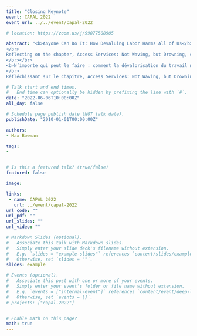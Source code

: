 ```yaml
---
title: "Closing Keynote"
event: CAPAL 2022
event_url: ../../event/capal-2022

# location: https://zoom.us/j/99077508905

abstract: "<b>Anyone Can Do It: How Devaluing Labor Harms All of Us</b>
</br>
Reflecting on the chapter, Access Services: Not Waving, but Drowning, co-authored by Max Bowman and Monica Samsky, this talk will explore how hierarchies in academic libraries create, maintain, and reinforce the devaluation of certain types of library work, while also classifying that very same labor as essential to our operations. The devaluation of any library labor is harmful to every library worker: we can't organize if we're divided. As the global pandemic continues, efforts to analyze and assess “how we did it” (note: we're still doing it) must interrogate how our organizational structures actualize, and benefit from, the same inequities that so many of our mission statements denounce.
</br></br>
<b>N’importe qui peut le faire : comment la dévalorisation du travail nous nuit toustes</b>
</br>
Réfléchissant sur le chapitre, Access Services: Not Waving, but Drowning, co-rédigé par Max Bowman et Monica Samsky, ce texte explorera comment les hiérarchies dans les bibliothèques universitaires créent, maintiennent et renforcent la dévalorisation de certains types de travail de bibliothèque, tout en classant ce même travail comme essentiel à nos opérations. La dévalorisation de tout travail de bibliothécaire nuit à toustes les bibliothécaires : nous ne pouvons nous mobiliser si nous sommes divisé.e.s. Alors que la pandémie mondiale se poursuit, les efforts pour analyser et évaluer « comment nous l'avons fait » (note: nous le faisons toujours) doivent interroger la manière dont nos structures organisationnelles actualisent et bénéficient des mêmes inégalités que tant de nos énoncés de mission dénoncent"

# Talk start and end times.
#   End time can optionally be hidden by prefixing the line with `#`.
date: "2022-06-06T10:00:00Z"
all_day: false

# Schedule page publish date (NOT talk date).
publishDate: "2010-01-01T00:00:00Z"

authors:
- Max Bowman

tags: 
- 


# Is this a featured talk? (true/false)
featured: false

image:

links:
 - name: CAPAL 2022
   url: ../event/capal-2022
url_code: ""
url_pdf: ""
url_slides: ""
url_video: ""

# Markdown Slides (optional).
#   Associate this talk with Markdown slides.
#   Simply enter your slide deck's filename without extension.
#   E.g. `slides = "example-slides"` references `content/slides/example-slides.md`.
#   Otherwise, set `slides = ""`.
slides: example

# Events (optional).
#   Associate this post with one or more of your events.
#   Simply enter your event's folder or file name without extension.
#   E.g. `events = ["internal-event"]` references `content/event/deep-learning/index.md`.
#   Otherwise, set `events = []`.
# projects: ["capal-2022"]


# Enable math on this page?
math: true
---
```


